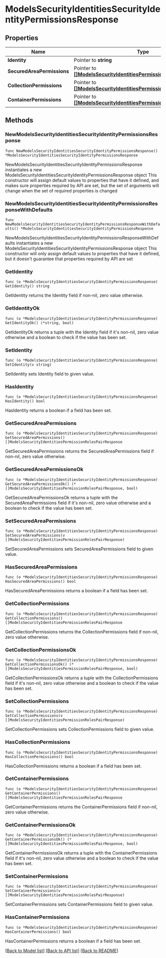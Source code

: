 # ModelsSecurityIdentitiesSecurityIdentityPermissionsResponse

## Properties

Name | Type | Description | Notes
------------ | ------------- | ------------- | -------------
**Identity** | Pointer to **string** |  | [optional] 
**SecuredAreaPermissions** | Pointer to [**[]ModelsSecurityIdentitiesPermissionRolesPairResponse**](ModelsSecurityIdentitiesPermissionRolesPairResponse.md) |  | [optional] 
**CollectionPermissions** | Pointer to [**[]ModelsSecurityIdentitiesPermissionRolesPairResponse**](ModelsSecurityIdentitiesPermissionRolesPairResponse.md) |  | [optional] 
**ContainerPermissions** | Pointer to [**[]ModelsSecurityIdentitiesPermissionRolesPairResponse**](ModelsSecurityIdentitiesPermissionRolesPairResponse.md) |  | [optional] 

## Methods

### NewModelsSecurityIdentitiesSecurityIdentityPermissionsResponse

`func NewModelsSecurityIdentitiesSecurityIdentityPermissionsResponse() *ModelsSecurityIdentitiesSecurityIdentityPermissionsResponse`

NewModelsSecurityIdentitiesSecurityIdentityPermissionsResponse instantiates a new ModelsSecurityIdentitiesSecurityIdentityPermissionsResponse object
This constructor will assign default values to properties that have it defined,
and makes sure properties required by API are set, but the set of arguments
will change when the set of required properties is changed

### NewModelsSecurityIdentitiesSecurityIdentityPermissionsResponseWithDefaults

`func NewModelsSecurityIdentitiesSecurityIdentityPermissionsResponseWithDefaults() *ModelsSecurityIdentitiesSecurityIdentityPermissionsResponse`

NewModelsSecurityIdentitiesSecurityIdentityPermissionsResponseWithDefaults instantiates a new ModelsSecurityIdentitiesSecurityIdentityPermissionsResponse object
This constructor will only assign default values to properties that have it defined,
but it doesn't guarantee that properties required by API are set

### GetIdentity

`func (o *ModelsSecurityIdentitiesSecurityIdentityPermissionsResponse) GetIdentity() string`

GetIdentity returns the Identity field if non-nil, zero value otherwise.

### GetIdentityOk

`func (o *ModelsSecurityIdentitiesSecurityIdentityPermissionsResponse) GetIdentityOk() (*string, bool)`

GetIdentityOk returns a tuple with the Identity field if it's non-nil, zero value otherwise
and a boolean to check if the value has been set.

### SetIdentity

`func (o *ModelsSecurityIdentitiesSecurityIdentityPermissionsResponse) SetIdentity(v string)`

SetIdentity sets Identity field to given value.

### HasIdentity

`func (o *ModelsSecurityIdentitiesSecurityIdentityPermissionsResponse) HasIdentity() bool`

HasIdentity returns a boolean if a field has been set.

### GetSecuredAreaPermissions

`func (o *ModelsSecurityIdentitiesSecurityIdentityPermissionsResponse) GetSecuredAreaPermissions() []ModelsSecurityIdentitiesPermissionRolesPairResponse`

GetSecuredAreaPermissions returns the SecuredAreaPermissions field if non-nil, zero value otherwise.

### GetSecuredAreaPermissionsOk

`func (o *ModelsSecurityIdentitiesSecurityIdentityPermissionsResponse) GetSecuredAreaPermissionsOk() (*[]ModelsSecurityIdentitiesPermissionRolesPairResponse, bool)`

GetSecuredAreaPermissionsOk returns a tuple with the SecuredAreaPermissions field if it's non-nil, zero value otherwise
and a boolean to check if the value has been set.

### SetSecuredAreaPermissions

`func (o *ModelsSecurityIdentitiesSecurityIdentityPermissionsResponse) SetSecuredAreaPermissions(v []ModelsSecurityIdentitiesPermissionRolesPairResponse)`

SetSecuredAreaPermissions sets SecuredAreaPermissions field to given value.

### HasSecuredAreaPermissions

`func (o *ModelsSecurityIdentitiesSecurityIdentityPermissionsResponse) HasSecuredAreaPermissions() bool`

HasSecuredAreaPermissions returns a boolean if a field has been set.

### GetCollectionPermissions

`func (o *ModelsSecurityIdentitiesSecurityIdentityPermissionsResponse) GetCollectionPermissions() []ModelsSecurityIdentitiesPermissionRolesPairResponse`

GetCollectionPermissions returns the CollectionPermissions field if non-nil, zero value otherwise.

### GetCollectionPermissionsOk

`func (o *ModelsSecurityIdentitiesSecurityIdentityPermissionsResponse) GetCollectionPermissionsOk() (*[]ModelsSecurityIdentitiesPermissionRolesPairResponse, bool)`

GetCollectionPermissionsOk returns a tuple with the CollectionPermissions field if it's non-nil, zero value otherwise
and a boolean to check if the value has been set.

### SetCollectionPermissions

`func (o *ModelsSecurityIdentitiesSecurityIdentityPermissionsResponse) SetCollectionPermissions(v []ModelsSecurityIdentitiesPermissionRolesPairResponse)`

SetCollectionPermissions sets CollectionPermissions field to given value.

### HasCollectionPermissions

`func (o *ModelsSecurityIdentitiesSecurityIdentityPermissionsResponse) HasCollectionPermissions() bool`

HasCollectionPermissions returns a boolean if a field has been set.

### GetContainerPermissions

`func (o *ModelsSecurityIdentitiesSecurityIdentityPermissionsResponse) GetContainerPermissions() []ModelsSecurityIdentitiesPermissionRolesPairResponse`

GetContainerPermissions returns the ContainerPermissions field if non-nil, zero value otherwise.

### GetContainerPermissionsOk

`func (o *ModelsSecurityIdentitiesSecurityIdentityPermissionsResponse) GetContainerPermissionsOk() (*[]ModelsSecurityIdentitiesPermissionRolesPairResponse, bool)`

GetContainerPermissionsOk returns a tuple with the ContainerPermissions field if it's non-nil, zero value otherwise
and a boolean to check if the value has been set.

### SetContainerPermissions

`func (o *ModelsSecurityIdentitiesSecurityIdentityPermissionsResponse) SetContainerPermissions(v []ModelsSecurityIdentitiesPermissionRolesPairResponse)`

SetContainerPermissions sets ContainerPermissions field to given value.

### HasContainerPermissions

`func (o *ModelsSecurityIdentitiesSecurityIdentityPermissionsResponse) HasContainerPermissions() bool`

HasContainerPermissions returns a boolean if a field has been set.


[[Back to Model list]](../README.md#documentation-for-models) [[Back to API list]](../README.md#documentation-for-api-endpoints) [[Back to README]](../README.md)


